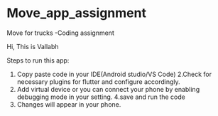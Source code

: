 # Move_app_assignment
Move for trucks -Coding assignment

Hi, This is Vallabh

Steps to run this app:
1. Copy paste code in your IDE(Android studio/VS Code)
2.Check for necessary plugins for flutter and configure accordingly.
3. Add virtual device or you can connect your phone by enabling debugging mode in your setting.
4.save and run the code
5. Changes will appear in your phone.
